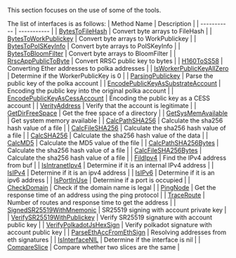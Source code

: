 This section focuses on the use of some of the tools.

The list of interfaces is as follows:
| Method Name | Description |
| ----------- | ----------- |
| [BytesToFileHash](https://github.com/CESSProject/cess-go-sdk/blob/main/chain/util.go#L23) | Convert byte arrays to FileHash |
| [BytesToWorkPublickey](https://github.com/CESSProject/cess-go-sdk/blob/main/chain/util.go#L34) | Convert byte arrays to WorkPublickey |
| [BytesToPoISKeyInfo](https://github.com/CESSProject/cess-go-sdk/blob/main/chain/util.go#L45) | Convert byte arrays to PoISKeyInfo |
| [BytesToBloomFilter](https://github.com/CESSProject/cess-go-sdk/blob/main/chain/util.go#L56) | Convert byte arrays to BloomFilter |
| [RrscAppPublicToByte](https://github.com/CESSProject/cess-go-sdk/blob/main/chain/util.go#L76) | Convert RRSC public key to bytes |
| [H160ToSS58](https://github.com/CESSProject/cess-go-sdk/blob/main/chain/util.go#L91) | Converting Ether addresses to polka addresses |
| [IsWorkerPublicKeyAllZero](https://github.com/CESSProject/cess-go-sdk/blob/main/chain/util.go#L67) | Determine if the WorkerPublicKey is 0 |
| [ParsingPublickey](https://github.com/CESSProject/cess-go-sdk/blob/main/utils/account.go#L23) | Parse the public key of the polka account |
| [EncodePublicKeyAsSubstrateAccount](https://github.com/CESSProject/cess-go-sdk/blob/main/utils/account.go#L44) | Encoding the public key into the original polka account |
| [EncodePublicKeyAsCessAccount](https://github.com/CESSProject/cess-go-sdk/blob/main/utils/account.go#L44) | Encoding the public key as a CESS account |
| [VerityAddress](https://github.com/CESSProject/cess-go-sdk/blob/main/utils/account.go#L81) | Verify that the account is legitimate |
| [GetDirFreeSpace](https://github.com/CESSProject/cess-go-sdk/blob/main/utils/cpu.go#L16) | Get the free space of a directory |
| [GetSysMemAvailable](https://github.com/CESSProject/cess-go-sdk/blob/main/utils/cpu.go#L21) | Get system memory available |
| [CalcPathSHA256](https://github.com/CESSProject/cess-go-sdk/blob/main/utils/hash.go#L21) | Calculate the sha256 hash value of a file |
| [CalcFileSHA256](https://github.com/CESSProject/cess-go-sdk/blob/main/utils/hash.go#L32) | Calculate the sha256 hash value of a file |
| [CalcSHA256](https://github.com/CESSProject/cess-go-sdk/blob/main/utils/hash.go#L42) | Calculate the sha256 hash value of the data |
| [CalcMD5](https://github.com/CESSProject/cess-go-sdk/blob/main/utils/hash.go#L56) | Calculate the MD5 value of the file |
| [CalcPathSHA256Bytes](https://github.com/CESSProject/cess-go-sdk/blob/main/utils/hash.go#L66) | Calculate the sha256 hash value of a file |
| [CalcFileSHA256Bytes](https://github.com/CESSProject/cess-go-sdk/blob/main/utils/hash.go#L77) | Calculate the sha256 hash value of a file |
| [FildIpv4](https://github.com/CESSProject/cess-go-sdk/blob/main/utils/network.go#L27) | Find the IPv4 address from buf |
| [IsIntranetIpv4](https://github.com/CESSProject/cess-go-sdk/blob/main/utils/network.go#L32) | Determine if it is an internal IPv4 address |
| [IsIPv4](https://github.com/CESSProject/cess-go-sdk/blob/main/utils/network.go#L47) | Determine if it is an ipv4 address |
| [IsIPv6](https://github.com/CESSProject/cess-go-sdk/blob/main/utils/network.go#L53) | Determine if it is an ipv6 address |
| [IsPortInUse](https://github.com/CESSProject/cess-go-sdk/blob/main/utils/network.go#L58) | Determine if a port is occupied |
| [CheckDomain](https://github.com/CESSProject/cess-go-sdk/blob/main/utils/network.go#L70) | Check if the domain name is legal |
| [PingNode](https://github.com/CESSProject/cess-go-sdk/blob/main/utils/network.go#L126) | Get the response time of an address using the ping protocol |
| [TraceRoute](https://github.com/CESSProject/cess-go-sdk/blob/main/utils/network.go#L143) | Number of routes and response time to get the address |
| [SignedSR25519WithMnemonic](https://github.com/CESSProject/cess-go-sdk/blob/main/utils/sign.go#L29) | SR25519 signing with account private key |
| [ VerifySR25519WithPublickey](https://github.com/CESSProject/cess-go-sdk/blob/main/utils/sign.go#L48) | Verify SR25519 signature with account public key |
| [ VerifyPolkadotJsHexSign](https://github.com/CESSProject/cess-go-sdk/blob/main/utils/sign.go#L75) | Verify polkadot signature with account public key |
| [ParseEthAccFromEthSign](https://github.com/CESSProject/cess-go-sdk/blob/main/utils/sign.go#L106) | Resolving addresses from eth signatures |
| [IsInterfaceNIL](https://github.com/CESSProject/cess-go-sdk/blob/main/utils/utils.go#L14) | Determine if the interface is nil |
| [CompareSlice](https://github.com/CESSProject/cess-go-sdk/blob/main/utils/utils.go#L29) | Compare whether two slices are the same |